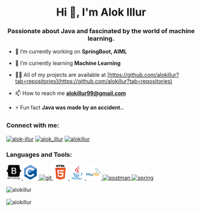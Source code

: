 <h1 align="center">Hi 👋, I'm Alok Illur</h1>
<h3 align="center">Passionate about Java and fascinated by the world of machine learning.</h3>

- 🔭 I’m currently working on **SpringBoot, AIML**

- 🌱 I’m currently learning **Machine Learning**

- 👨‍💻 All of my projects are available at [https://github.com/alokillur?tab=repositories](https://github.com/alokillur?tab=repositories)

- 📫 How to reach me **alokillur99@gmail.com**

- ⚡ Fun fact **Java was made by an accident..**

<h3 align="left">Connect with me:</h3>
<p align="left">
<a href="https://linkedin.com/in/alok-illur" target="blank"><img align="center" src="https://raw.githubusercontent.com/rahuldkjain/github-profile-readme-generator/master/src/images/icons/Social/linked-in-alt.svg" alt="alok-illur" height="30" width="40" /></a>
<a href="https://instagram.com/alok_illur" target="blank"><img align="center" src="https://raw.githubusercontent.com/rahuldkjain/github-profile-readme-generator/master/src/images/icons/Social/instagram.svg" alt="alok_illur" height="30" width="40" /></a>
<a href="https://www.leetcode.com/alokillur" target="blank"><img align="center" src="https://raw.githubusercontent.com/rahuldkjain/github-profile-readme-generator/master/src/images/icons/Social/leet-code.svg" alt="alokillur" height="30" width="40" /></a>
</p>

<h3 align="left">Languages and Tools:</h3>
<p align="left"> <a href="https://getbootstrap.com" target="_blank" rel="noreferrer"> <img src="https://raw.githubusercontent.com/devicons/devicon/master/icons/bootstrap/bootstrap-plain-wordmark.svg" alt="bootstrap" width="40" height="40"/> </a> <a href="https://www.cprogramming.com/" target="_blank" rel="noreferrer"> <img src="https://raw.githubusercontent.com/devicons/devicon/master/icons/c/c-original.svg" alt="c" width="40" height="40"/> </a> <a href="https://git-scm.com/" target="_blank" rel="noreferrer"> <img src="https://www.vectorlogo.zone/logos/git-scm/git-scm-icon.svg" alt="git" width="40" height="40"/> </a> <a href="https://www.w3.org/html/" target="_blank" rel="noreferrer"> <img src="https://raw.githubusercontent.com/devicons/devicon/master/icons/html5/html5-original-wordmark.svg" alt="html5" width="40" height="40"/> </a> <a href="https://www.java.com" target="_blank" rel="noreferrer"> <img src="https://raw.githubusercontent.com/devicons/devicon/master/icons/java/java-original.svg" alt="java" width="40" height="40"/> </a> <a href="https://www.mysql.com/" target="_blank" rel="noreferrer"> <img src="https://raw.githubusercontent.com/devicons/devicon/master/icons/mysql/mysql-original-wordmark.svg" alt="mysql" width="40" height="40"/> </a> <a href="https://postman.com" target="_blank" rel="noreferrer"> <img src="https://www.vectorlogo.zone/logos/getpostman/getpostman-icon.svg" alt="postman" width="40" height="40"/> </a> <a href="https://spring.io/" target="_blank" rel="noreferrer"> <img src="https://www.vectorlogo.zone/logos/springio/springio-icon.svg" alt="spring" width="40" height="40"/> </a> </p>

<p><img align="center" src="https://github-readme-stats.vercel.app/api/top-langs?username=alokillur&show_icons=true&locale=en&layout=compact" alt="alokillur" /></p>

<p><img align="center" src="https://github-readme-streak-stats.herokuapp.com/?user=alokillur&" alt="alokillur" /></p>
